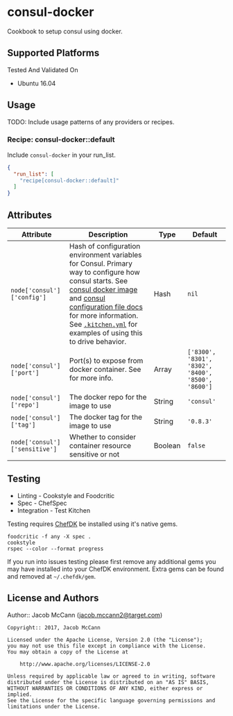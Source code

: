 # consul-docker

Cookbook to setup consul using docker.

## Supported Platforms

Tested And Validated On
- Ubuntu 16.04

## Usage

TODO: Include usage patterns of any providers or recipes.

### Recipe: consul-docker::default

Include `consul-docker` in your run_list.

```json
{
  "run_list": [
    "recipe[consul-docker::default]"
  ]
}
```

## Attributes

Attribute | Description | Type | Default
----------|-------------|------|--------
`node['consul']['config']` | Hash of configuration environment variables for Consul.  Primary way to configure how consul starts. See [consul docker image](https://hub.docker.com/_/consul/) and [consul configuration file docs](https://www.consul.io/docs/agent/options.html#configuration-files) for more information.  See [`.kitchen.yml`](.kitchen.yml#L32-L40) for examples of using this to drive behavior. | Hash | `nil`
`node['consul']['port']` | Port(s) to expose from docker container. See []() for more info. | Array | `['8300', '8301', '8302', '8400', '8500', '8600']`
`node['consul']['repo']` | The docker repo for the image to use | String | `'consul'`
`node['consul']['tag']` | The docker tag for the image to use | String | `'0.8.3'`
`node['consul']['sensitive']` | Whether to consider container resource sensitive or not | Boolean | `false`

## Testing

* Linting - Cookstyle and Foodcritic
* Spec - ChefSpec
* Integration - Test Kitchen

Testing requires [ChefDK](https://downloads.chef.io/chef-dk/) be installed using it's native gems.

```
foodcritic -f any -X spec .
cookstyle
rspec --color --format progress
```

If you run into issues testing please first remove any additional gems you may
have installed into your ChefDK environment.  Extra gems can be found and removed
at `~/.chefdk/gem`.

## License and Authors

Author:: Jacob McCann (<jacob.mccann2@target.com>)

```text
Copyright:: 2017, Jacob McCann

Licensed under the Apache License, Version 2.0 (the "License");
you may not use this file except in compliance with the License.
You may obtain a copy of the License at

    http://www.apache.org/licenses/LICENSE-2.0

Unless required by applicable law or agreed to in writing, software
distributed under the License is distributed on an "AS IS" BASIS,
WITHOUT WARRANTIES OR CONDITIONS OF ANY KIND, either express or implied.
See the License for the specific language governing permissions and
limitations under the License.

```
